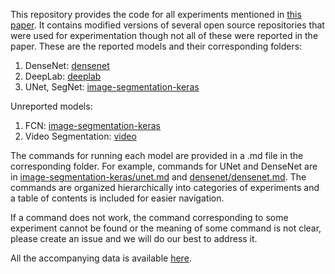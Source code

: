 This repository provides the code for all experiments mentioned in [this paper](https://arxiv.org/abs/1901.04412).
It contains modified versions of several open source repositories that were used for experimentation though not all of these were reported in the paper.
These are the reported models and their corresponding folders:
1. DenseNet: [densenet](https://github.com/abhineet123/river_ice_segmentation/tree/master/densenet)
2. DeepLab: [deeplab](https://github.com/abhineet123/river_ice_segmentation/tree/master/deeplab)
3. UNet, SegNet: [image-segmentation-keras](https://github.com/abhineet123/river_ice_segmentation/tree/master/image-segmentation-keras)

Unreported models:

1. FCN: [image-segmentation-keras](https://github.com/abhineet123/river_ice_segmentation/tree/master/image-segmentation-keras)
2. Video Segmentation: [video](https://github.com/abhineet123/river_ice_segmentation/tree/master/video)


The commands for running each model are provided in a .md file in the corresponding folder. For example, commands for UNet and DenseNet are in [image-segmentation-keras/unet.md](https://github.com/abhineet123/river_ice_segmentation/blob/master/image-segmentation-keras/unet.md) and [densenet/densenet.md](https://github.com/abhineet123/river_ice_segmentation/blob/master/densenet/densenet.md).
The commands are organized hierarchically into categories of experiments and a table of contents is included for easier navigation.

If a command does not work,  the command corresponding to some experiment cannot be found or the meaning of some command is not clear, please create an issue and we will do our best to address it.

All the accompanying data is available [here](https://ualbertaca-my.sharepoint.com/:f:/g/personal/asingh1_ualberta_ca/EtwQsFI1rCRPm8kE7yv1p8IBCBBBh_vT9RYRIqrfDjXTHQ).




